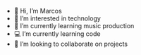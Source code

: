 - 👋 Hi, I’m Marcos 
- 👀 I’m interested in technology
- 🌱 I’m currently learning music production
- 💻 I’m currently learning code
- 💞️ I’m looking to collaborate on projects

<!---
mdgonza/mdgonza is a ✨ special ✨ repository because its `README.md` (this file) appears on your GitHub profile.
You can click the Preview link to take a look at your changes.
--->
